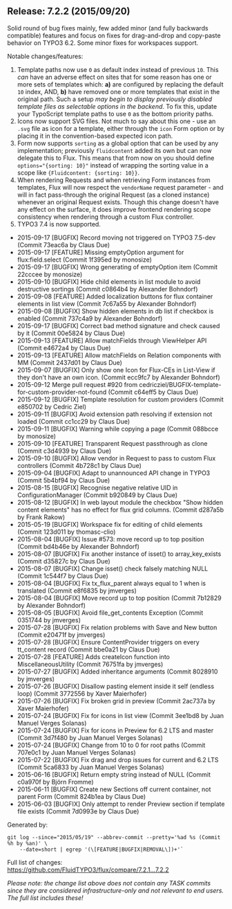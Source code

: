 ## Release: 7.2.2 (2015/09/20)

Solid round of bug fixes mainly, few added minor (and fully backwards compatible) features and focus on fixes for drag-and-drop
and copy-paste behavior on TYPO3 6.2. Some minor fixes for workspaces support.

Notable changes/features:

1. Template paths now use `0` as default index instead of previous `10`. This *can* have an adverse effect on sites that for some
   reason has one or more sets of templates which: **a)** are configured by replacing the default `10` index, AND, **b)** have
   removed one or more templates that exist in the original path. Such a setup *may begin to display previously disabled template
   files as selectable options in the backend*. To fix this, update your TypoScript template paths to use `0` as the bottom
   priority paths.
2. Icons now support SVG files. Not much to say about this one - use an `.svg` file as icon for a template, either through the
   `icon` Form option or by placing it in the convention-based expected icon path.
3. Form now supports `sorting` as a global option that can be used by any implementation; previously `fluidcontent` added its own
   but can now delegate this to Flux. This means that from now on you should define `options="{sorting: 10}"` instead of wrapping
   the sorting value in a scope like `{Fluidcontent: {sorting: 10}}`.
4. When rendering Requests and when retrieving Form instances from templates, Flux will now respect the `vendorName` request
   parameter - and will in fact pass-through the original Request (as a cloned instance) whenever an original Request exists.
   Though this change doesn't have any effect on the surface, it does improve frontend rendering scope consistency when rendering
   through a custom Flux controller.
5. TYPO3 7.4 is now supported.

* 2015-09-17 [BUGFIX] Record moving not triggered on TYPO3 7.5-dev (Commit 73eac6a by Claus Due)
* 2015-09-17 [FEATURE] Missing emptyOption argument for flux:field.select (Commit 1f395ed by monosize)
* 2015-09-17 [BUGFIX] Wrong generating of emptyOption item (Commit 22cccee by monosize)
* 2015-09-10 [BUGFIX] Hide child elements in list module to avoid destructive sortings (Commit c0864b4 by Alexander Bohndorf)
* 2015-09-08 [FEATURE] Added localization buttons for flux container elements in list view (Commit 7c67a55 by Alexander Bohndorf)
* 2015-09-08 [BUGFIX] Show hidden elements in db list if checkbox is enabled (Commit 737c4a9 by Alexander Bohndorf)
* 2015-09-17 [BUGFIX] Correct bad method signature and check caused by it (Commit 00e5824 by Claus Due)
* 2015-09-13 [FEATURE] Allow matchFields through ViewHelper API (Commit e4672a4 by Claus Due)
* 2015-09-13 [FEATURE] Allow matchFields on Relation components with MM (Commit 2437d01 by Claus Due)
* 2015-09-07 [BUGFIX] Only show one Icon for Flux-CEs in List-View if they don't have an own icon. (Commit ecc9fc7 by Alexander Bohndorf)
* 2015-09-12 Merge pull request #920 from cedricziel/BUGFIX-template-for-custom-provider-not-found (Commit c64eff5 by Claus Due)
* 2015-09-12 [BUGFIX] Template resolution for custom providers (Commit e850702 by Cedric Ziel)
* 2015-09-11 [BUGFIX] Avoid extension path resolving if extension not loaded (Commit cc1cc29 by Claus Due)
* 2015-09-11 [BUGFIX] Warning while copying a page (Commit 088bcce by monosize)
* 2015-09-10 [FEATURE] Transparent Request passthrough as clone (Commit c3d4939 by Claus Due)
* 2015-09-10 [BUGFIX] Allow vendor in Request to pass to custom Flux controllers (Commit 4b728c1 by Claus Due)
* 2015-09-04 [BUGFIX] Adapt to unannounced API change in TYPO3 (Commit 5b4bf94 by Claus Due)
* 2015-08-15 [BUGFIX] Recognise negative relative UID in ConfigurationManager (Commit b920849 by Claus Due)
* 2015-08-12 [BUGFIX] In web layout module the checkbox "Show hidden content elements" has no effect for flux grid columns. (Commit d287a5b by Frank Rakow)
* 2015-05-19 [BUGFIX] Workspace fix for editing of child elements (Commit 123d011 by thomasc-clio)
* 2015-08-04 [BUGFIX] Issue #573: move record up to top position (Commit bd4b46e by Alexander Bohndorf)
* 2015-08-07 [BUGFIX] Fix another instance of isset() to array_key_exists (Commit d35827c by Claus Due)
* 2015-08-07 [BUGFIX] Change isset() check falsely matching NULL (Commit 1c544f7 by Claus Due)
* 2015-08-04 [BUGFIX] Fix tx_flux_parent always equal to 1 when is translated (Commit e8f6835 by jmverges)
* 2015-08-04 [BUGFIX] Move record up to top position (Commit 7b12829 by Alexander Bohndorf)
* 2015-08-05 [BUGFIX] Avoid file_get_contents Exception (Commit 0351744 by jmverges)
* 2015-07-28 [BUGFIX] Fix relation problems with Save and New button (Commit e20471f by jmverges)
* 2015-07-28 [BUGFIX] Ensure ContentProvider triggers on every tt_content record (Commit bbe0a21 by Claus Due)
* 2015-07-28 [FEATURE] Adds createIcon function into MiscellaneousUtility (Commit 76751fa by jmverges)
* 2015-07-27 [BUGFIX] Added inheritance arguments (Commit 8028910 by jmverges)
* 2015-07-26 [BUGFIX] Disallow pasting element inside it self (endless loop) (Commit 3772556 by Xaver Maierhofer)
* 2015-07-26 [BUGFIX] Fix broken grid in preview (Commit 2ac737a by Xaver Maierhofer)
* 2015-07-24 [BUGFIX] Fix for icons in list view (Commit 3ee1bd8 by Juan Manuel Verges Solanas)
* 2015-07-24 [BUGFIX] Fix for icons in Preview for 6.2 LTS and master (Commit 3d7f480 by Juan Manuel Verges Solanas)
* 2015-07-24 [BUGFIX] Change from 10 to 0 for root paths (Commit 707e0c1 by Juan Manuel Verges Solanas)
* 2015-07-22 [BUGFIX] Fix drag and drop issues for current and 6.2 LTS (Commit 5ca6833 by Juan Manuel Verges Solanas)
* 2015-06-16 [BUGFIX] Return empty string instead of NULL (Commit c0a970f by Björn Fromme)
* 2015-06-11 [BUGFIX] Create new Sections off current container, not parent Form (Commit 824b1ea by Claus Due)
* 2015-06-03 [BUGFIX] Only attempt to render Preview section if template file exists (Commit 7d0993e by Claus Due)

Generated by:

```
git log --since="2015/05/19" --abbrev-commit --pretty='%ad %s (Commit %h by %an)' \
    --date=short | egrep '(\[FEATURE|BUGFIX|REMOVAL\])+'`
```

Full list of changes: https://github.com/FluidTYPO3/flux/compare/7.2.1...7.2.2

*Please note: the change list above does not contain any TASK commits since they are considered 
infrastructure-only and not relevant to end users. The full list includes these!*


